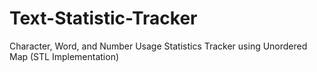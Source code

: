 # Text-Statistic-Tracker
Character, Word, and Number Usage Statistics Tracker using Unordered Map (STL Implementation)
